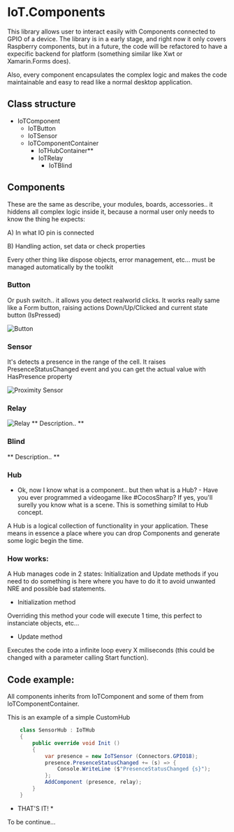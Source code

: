 # IoT.Components

This library allows user to interact easily with Components connected to GPIO of a device. The library is in a early stage, and right now it only covers Raspberry components, but in a future, the code will be refactored to have a expecific backend for platform (something similar like Xwt or Xamarin.Forms does). 

Also, every component encapsulates the complex logic and makes the code maintainable and easy to read like a normal desktop application. 

## Class structure
- IoTComponent
  - IoTButton
  - IoTSensor
  - IoTComponentContainer
  	- IoTHubContainer**
  	- IoTRelay
    	- IoTBlind

## Components

These are the same as describe, your modules, boards, accessories.. it hiddens all complex logic inside it, because a normal user only needs to know the thing he expects:

A) In what IO pin is connected

B) Handling action, set data or check properties

Every other thing like dispose objects, error management, etc... must be managed automatically by the toolkit

### Button

Or push switch.. it allows you detect realworld clicks. It works really same like a Form button, raising actions Down/Up/Clicked and current state button (IsPressed)

![Button](https://www.boxelectronica.com/334-large_default/push-button-12x12x8mm.jpg) 

### Sensor

It's detects a presence in the range of the cell. It raises PresenceStatusChanged event and you can get the actual value with HasPresence property

![Proximity Sensor](https://s-media-cache-ak0.pinimg.com/236x/20/c4/3a/20c43a67d0d3a794f99a1601fe16fbec.jpg)

### Relay

![Relay](http://josehervas.es/sensorizados/wp-content/uploads/2013/11/bannerpng.png)
** Description.. **

### Blind

** Description.. **

### Hub

- Ok, now I know what is a component.. but then what is a Hub? -
Have you ever programmed a videogame like #CocosSharp? If yes, you'll surelly you know what is a scene. This is something similat to Hub concept.

A Hub is a logical collection of functionality in your application. These means in essence a place where you can drop Components and generate some logic begin the time.

### How works:
A Hub manages code in 2 states: Initialization and Update methods if you need to do something is here where you have to do it to avoid unwanted NRE and possible bad statements.

- Initialization method

Overriding this method your code will execute 1 time, this perfect to instanciate objects, etc... 

- Update method

Executes the code into a infinite loop every X miliseconds (this could be changed with a parameter calling Start function).

## Code example:
All components inherits from IoTComponent and some of them from IoTComponentContainer. 

This is an example of a simple CustomHub

```csharp
	class SensorHub : IoTHub
	{
		public override void Init ()
		{
			var presence = new IoTSensor (Connectors.GPIO18);
			presence.PresenceStatusChanged += (s) => {
				Console.WriteLine ($"PresenceStatusChanged {s}");
			};
			AddComponent (presence, relay);
		}
	}
```

* THAT'S IT! *

To be continue...

